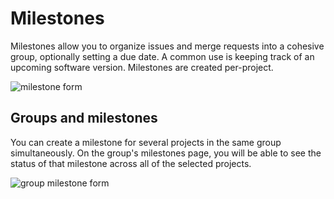 # Milestones

Milestones allow you to organize issues and merge requests into a cohesive group, optionally setting a due date.
A common use is keeping track of an upcoming software version. Milestones are created per-project.

![milestone form](milestones/form.png)

## Groups and milestones

You can create a milestone for several projects in the same group simultaneously.
On the group's milestones page, you will be able to see the status of that milestone across all of the selected projects.

![group milestone form](milestones/group_form.png)
